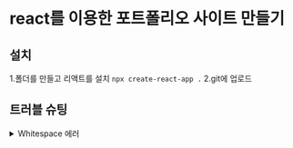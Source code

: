 # react를 이용한 포트폴리오 사이트 만들기

## 설치
1.폴더를 만들고 리액트를 설치 `npx create-react-app .`
2.git에 업로드

## 트러블 슈팅
<details>
<summary>Whitespace 에러</summary>
유닉스 시스템에서는 한 줄의 끝이LF(Line Feed)로 이루어지는 반면, 윈도우에서는 줄 하나가 CR(Carriage Return), 즉 CRLF로 이루어지는데 git이 둘 중 어느 쪽을 선택할지 혼란이 온 것이다.
해결방법
git config --global core.autocrlf true // 시스템 전체에 적용
git config core.autocrlf true // 해당 프로젝트에만 적용
</details>